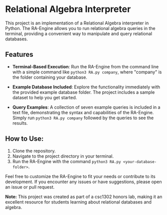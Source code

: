 # Relational Algebra Interpreter

This project is an implementation of a Relational Algebra interpreter in Python. The RA-Engine allows you to run relational algebra queries in the terminal, providing a convenient way to manipulate and query relational databases.

## Features

- **Terminal-Based Execution**: Run the RA-Engine from the command line with a simple command like `python3 RA.py company`, where "company" is the folder containing your database.

- **Example Database Included**: Explore the functionality immediately with the provided example database folder. The project includes a sample dataset to help you get started.

- **Query Examples**: A collection of seven example queries is included in a text file, demonstrating the syntax and capabilities of the RA-Engine. Simply run `python3 RA.py company` followed by the queries to see the results.

## How to Use:

1. Clone the repository.
2. Navigate to the project directory in your terminal.
3. Run the RA-Engine with the command `python3 RA.py <your-database-folder>`.

Feel free to customize the RA-Engine to fit your needs or contribute to its development. If you encounter any issues or have suggestions, please open an issue or pull request.

**Note:** This project was created as part of a csc1302 honors lab, making it an excellent resource for students learning about relational databases and algebra.
